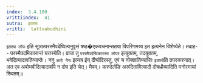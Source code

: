 ```yaml
---
index:  3.4.100
vrittiindex:  41
sutra:  इतश्च
vritti:  tattvabodhini 
---
```


`इतश्च लोपः` इति सूत्रात्परस्मैपदेष्वित्यनुवृत्तं षष्ठ�एकवचनान्ततया विपरिणमय्य इत इत्यनेन विशेष्येते। तदाह-- परस्मैपदमिकारान्तं यत्तस्येति। प्राचा तु `परस्मैपदेष्विकारस्य लोपर` इत्युक्तम्, तदयुक्तम्, भवेदित्यादावतिव्याप्तेः। ननु `अतो येयः` इत्यत्र ईय् दीर्घादिरस्तु, एवं च नोक्तातिव्याप्तिः `इतश्चे`ति तपरकरणात्। अत एव अबोभवीदित्यादावपि न दोष इति चेत्। मैवम्। करुदेर्लङि अरुदितामित्यादौ दोषध्रौव्यादिति मनोरमायां स्थितम्॥


